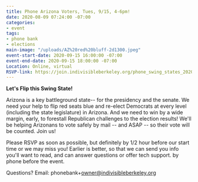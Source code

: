 ```yaml
---
title: Phone Arizona Voters, Tues, 9/15, 4-6pm!
date: 2020-08-09 07:24:00 -07:00
categories:
- event
tags:
- phone bank
- elections
main-image: "/uploads/AZ%20red%20bluff-2d1300.jpeg"
event-start-date: 2020-09-15 16:00:00 -07:00
event-end-date: 2020-09-15 18:00:00 -07:00
Location: Online, virtual
RSVP-link: https://join.indivisibleberkeley.org/phone_swing_states_2020_09_15
---
```


**Let's Flip this Swing State!**

Arizona is a key battleground state-- for the presidency and the senate. We need your help to flip red seats blue and re-elect Democrats at every level (including the state legislature) in Arizona. And we need to win by a wide margin, early, to forestall Republican challenges to the election results!  We'll be helping Arizonans to vote safely by mail -- and ASAP -- so their vote will be counted.   Join us!

Please RSVP as soon as possible, but definitely by 1/2 hour before our start time or we may miss you! Earlier is better, so that we can send you info you'll want to read, and can answer questions or offer tech support. by phone before the event.

Questions? Email: phonebank\+owner@indivisibleberkeley.org